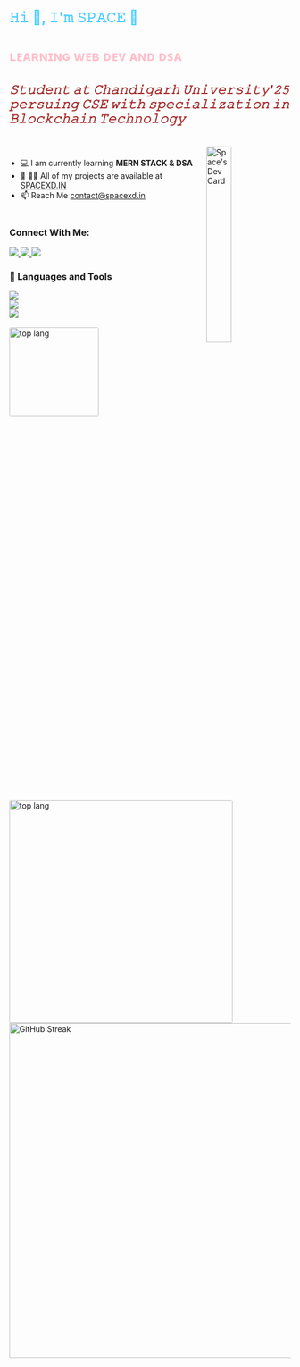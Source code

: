 <h1 align="left" style = "color: #4acdff; font-size: 25px" >𝙷𝚒 👋, 𝙸'𝚖 𝚂𝙿𝙰𝙲𝙴 🚀</h1>
<h3 align="left" style = "color: pink; font-size: 25px">ʟᴇᴀʀɴɪɴɢ ᴡᴇʙ ᴅᴇᴠ ᴀɴᴅ ᴅꜱᴀ</h3>
<h5 align="Left" style = "color: brown; font-size: 22px">𝚂𝚝𝚞𝚍𝚎𝚗𝚝 𝚊𝚝 𝙲𝚑𝚊𝚗𝚍𝚒𝚐𝚊𝚛𝚑 𝚄𝚗𝚒𝚟𝚎𝚛𝚜𝚒𝚝𝚢'𝟸𝟻 𝚙𝚎𝚛𝚜𝚞𝚒𝚗𝚐 𝙲𝚂𝙴 𝚠𝚒𝚝𝚑 𝚜𝚙𝚎𝚌𝚒𝚊𝚕𝚒𝚣𝚊𝚝𝚒𝚘𝚗 𝚒𝚗 𝙱𝚕𝚘𝚌𝚔𝚌𝚑𝚊𝚒𝚗 𝚃𝚎𝚌𝚑𝚗𝚘𝚕𝚘𝚐𝚢</h5>
<h2></h2>

<a href="https://app.daily.dev/space_xd"><img align= "right" width = "30%" src="https://api.daily.dev/devcards/b270fc8e8a0642458aae7cc4860bc2ed.png?r=zaw" width="400" alt="Space's Dev Card"/></a>
<ul style="margin: 0px; padding: 20px;">
    <li>💻 I am currently learning <b>MERN STACK & DSA</b></li>
    <li>💬 👨‍💻 All of my projects are available at <a href = "https://spacexd.in">SPACEXD.IN</a></li>
    <li>📫 Reach Me <a href = "mailto:contact@spacexd.in">contact@spacexd.in</a></li>

</ul>

<h3 align = "Left">Connect With Me:</h3>
<p align="left">
<a href="https://www.linkedin.com/in/divyansh-jais">
    <img src="https://skillicons.dev/icons?i=linkedin&theme=dark" />
  </a>
<a href="https://twitter.com/this_is_spacee">
    <img src="https://skillicons.dev/icons?i=twitter&theme=dark" />
  </a>
<a href="https://discord.com/users/spacee.xd">
    <img src="https://skillicons.dev/icons?i=discord&theme=dark" />
  </a>
</p>


### 🧰 Languages and Tools
<img src="https://skillicons.dev/icons?i=html,js,css,react,nextjs,mongo" />
 <br/>
<img src="https://skillicons.dev/icons?i=postman,figma,remix,vscode,vercel" />
 <br/>
<img src="https://skillicons.dev/icons?i=linux,python,c,cpp" />

<br/>
<br/>

<img aling="left" alt="top lang" style="border-radius: 3px;" width = "160px" src="https://reame-stats.vercel.app/api/top-langs?username=this-is-space&count-private=true&theme=onedark&show_icons=true"/>
<img aling="left" alt="top lang" style="border-radius: 3px;" width = "400px" src="https://reame-stats.vercel.app/api?username=this-is-space&show_icons=true&theme=dracula&"/>




<img width = "600px" src="https://streak-stats.demolab.com?user=this-is-space&theme=gruvbox&border_radius=10&date_format=j%20M%5B%20Y%5D" alt="GitHub Streak" />

